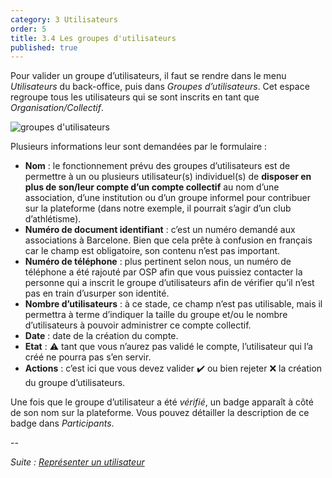 ```yaml
---
category: 3 Utilisateurs
order: 5
title: 3.4 Les groupes d'utilisateurs
published: true
---
```

Pour valider un groupe d’utilisateurs, il faut se rendre dans le menu _Utilisateurs_ du back-office, puis dans _Groupes d’utilisateurs_. Cet espace regroupe tous les utilisateurs qui se sont inscrits en tant que _Organisation/Collectif_.

![groupes d'utilisateurs]({{site.baseurl}}/images/2-7-1-groupes-utilisateurs.png)

Plusieurs informations leur sont demandées par le formulaire :
* **Nom** : le fonctionnement prévu des groupes d’utilisateurs est de permettre à un ou plusieurs utilisateur(s) individuel(s) de **disposer en plus de son/leur compte d’un compte collectif** au nom d’une association, d’une institution ou d’un groupe informel pour contribuer sur la plateforme (dans notre exemple, il pourrait s’agir d’un club d’athlétisme).
* **Numéro de document identifiant** : c’est un numéro demandé aux associations à Barcelone. Bien que cela prête à confusion en français car le champ est obligatoire, son contenu n’est pas important.
* **Numéro de téléphone** : plus pertinent selon nous, un numéro de téléphone a été rajouté par OSP afin que vous puissiez contacter la personne qui a inscrit le groupe d’utilisateurs afin de vérifier qu’il n’est pas en train d’usurper son identité.
* **Nombre d’utilisateurs** : à ce stade, ce champ n’est pas utilisable, mais il permettra à terme d’indiquer la taille du groupe et/ou le nombre d’utilisateurs à pouvoir administrer ce compte collectif.
* **Date** : date de la création du compte.
* **Etat** : ⚠️ tant que vous n’aurez pas validé le compte, l’utilisateur qui l’a créé ne pourra pas s’en servir.
* **Actions** : c’est ici que vous devez valider ✔️ ou bien rejeter ❌ la création du groupe d’utilisateurs.

Une fois que le groupe d’utilisateur a été _vérifié_, un badge apparaît à côté de son nom sur la plateforme. Vous pouvez détailler la description de ce badge dans _Participants_.

--

*Suite : [Représenter un utilisateur]({{site.baseurl}}/3-utilisateurs/5-représenter-utilisateur/)*